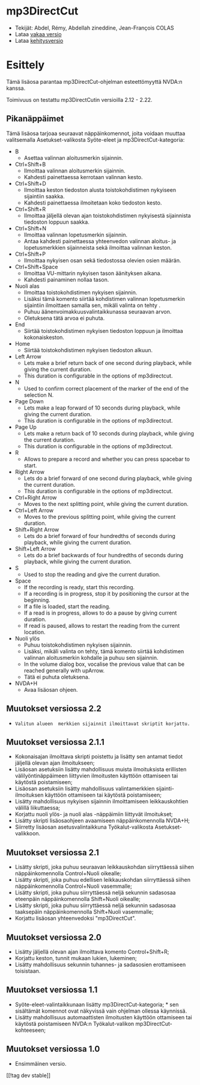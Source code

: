 # mp3DirectCut #

*	 Tekijät: Abdel, Rémy, Abdellah zineddine, Jean-François COLAS
*	 Lataa [vakaa versio][1]
*	 Lataa [kehitysversio][2]

# Esittely #

Tämä lisäosa parantaa mp3DirectCut-ohjelman esteettömyyttä NVDA:n kanssa.

Toimivuus on testattu mp3DirectCutin versioilla 2.12 - 2.22.

## Pikanäppäimet ##

Tämä lisäosa tarjoaa seuraavat näppäinkomennot, joita voidaan muuttaa
valitsemalla Asetukset-valikosta Syöte-eleet ja mp3DirectCut-kategoria:

*	B
	*	Asettaa valinnan aloitusmerkin sijainnin.
*	Ctrl+Shift+B
	*	Ilmoittaa valinnan aloitusmerkin sijainnin.
	*	Kahdesti painettaessa kerrotaan valinnan kesto.
*	Ctrl+Shift+D
	*	Ilmoittaa keston tiedoston alusta toistokohdistimen nykyiseen sijaintiin saakka.
	*	Kahdesti painettaessa ilmoitetaan koko tiedoston kesto.
*	Ctrl+Shift+R
	*	Ilmoittaa jäljellä olevan ajan toistokohdistimen nykyisestä sijainnista tiedoston loppuun saakka.
*	Ctrl+Shift+N
	*	Ilmoittaa valinnan lopetusmerkin sijainnin.
	*	Antaa kahdesti painettaessa yhteenvedon valinnan aloitus- ja lopetusmerkkien sijainneista sekä ilmoittaa valinnan keston.
*	Ctrl+Shift+P
	*	Ilmoittaa nykyisen osan sekä tiedostossa olevien osien määrän.
*	Ctrl+Shift+Space
	*	Ilmoittaa VU-mittarin nykyisen tason äänityksen aikana.
	*	Kahdesti painaminen nollaa tason.
*	Nuoli alas
	*	Ilmoittaa toistokohdistimen nykyisen sijainnin.
	*	Lisäksi tämä komento siirtää kohdistimen valinnan lopetusmerkin sijaintiin ilmoittaen samalla sen, mikäli valinta on tehty .
	*	Puhuu äänenvoimakkuusvalintaikkunassa seuraavan arvon.
	*	Oletuksena tätä arvoa ei puhuta.
*	End
	*	Siirtää toistokohdistimen nykyisen tiedoston loppuun ja ilmoittaa kokonaiskeston.
*	Home
	*	Siirtää toistokohdistimen nykyisen tiedoston alkuun.
*	Left Arrow
	*	Lets make a brief return back of one second during playback, while giving the current duration.
	*	This duration is configurable in the options of mp3directcut.
*	N
	*	Used to confirm correct placement of the marker of the end of the selection N.
*	Page Down
	*	Lets make a leap forward of 10 seconds during playback, while giving the current duration.
	*	This duration is configurable in the options of mp3directcut.
*	Page Up
	*	Lets make a return back of 10 seconds during playback, while giving the current duration.
	*	This duration is configurable in the options of mp3directcut.
*	R
	*	Allows to prepare a record and whether you can press spacebar to start.
*	Right Arrow
	*	Lets do a brief forward of one second during playback, while giving the current duration.
	*	This duration is configurable in the options of mp3directcut.
*	Ctrl+Right Arrow
	*	Moves to the next splitting point, while giving the current duration.
*	Ctrl+Left Arrow
	*	Moves to the previous splitting point, while giving the current duration.
*	Shift+Right Arrow
	*	Lets do a brief forward of four hundredths of seconds during playback, while giving the current duration.
*	Shift+Left Arrow
	*	Lets do a brief backwards of four hundredths of seconds during playback, while giving the current duration. 
*	S
	*	Used to stop the reading and give the current duration.
*	Space
	*	If the recording is ready, start this recording.
	*	If a recording is in progress, stop it by positioning the cursor at the beginning.
	*	If a file is loaded, start the reading.
	*	If a read is in progress, allows to do a pause by giving current duration.
	*	If read is paused, allows to restart the reading from the current location.
*	Nuoli ylös
	*	Puhuu toistokohdistimen nykyisen sijainnin.
	*	Lisäksi, mikäli valinta on tehty,  tämä komento siirtää kohdistimen valinnan aloitusmerkin kohdalle ja puhuu sen sijainnin.
	*	In the volume dialog box, vocalise the previous value that can be reached generally with upArrow.
	*	Tätä ei puhuta oletuksena.
*	NVDA+H
	*	Avaa lisäosan ohjeen.

## Muutokset versiossa 2.2 ##

*     Valitun alueen  merkkien sijainnit ilmoittavat skriptit korjattu.

## Muutokset versiossa 2.1.1 ##

*	 Kokonaisajan ilmoittava skripti poistettu ja lisätty sen antamat tiedot
   jäljellä olevan ajan ilmoitukseen;
*	 Lisäosan asetuksiin lisätty mahdollisuus muista ilmoituksista erillisten
   välilyöntinäppäimeen liittyvien ilmoitusten käyttöön ottamiseen tai
   käytöstä poistamiseen;
*	 Lisäosan asetuksiin lisätty mahdollisuus valintamerkkien
   sijainti-ilmoituksen käyttöön ottamiseen tai käytöstä poistamiseen;
*	 Lisätty mahdollisuus nykyisen sijainnin ilmoittamiseen leikkauskohtien
   välillä liikuttaessa;
*	 Korjattu nuoli ylös- ja nuoli alas -näppäimiin liittyvät ilmoitukset;
*	 Lisätty skripti lisäosaohjeen avaamiseen näppäinkomennolla NVDA+H;
*	 Siirretty lisäosan asetusvalintaikkuna Työkalut-valikosta
   Asetukset-valikkoon.

## Muutokset versiossa 2.1 ##

*	 Lisätty skripti, joka puhuu seuraavan leikkauskohdan siirryttäessä siihen
   näppäinkomennolla Control+Nuoli oikealle;
*	 Lisätty skripti, joka puhuu edellisen leikkauskohdan siirryttäessä siihen
   näppäinkomennolla Control+Nuoli vasemmalle;
*	 Lisätty skripti, joka puhuu siirryttäessä neljä sekunnin sadasosaa
   eteenpäin näppäinkomennolla Shift+Nuoli oikealle;
*	 Lisätty skripti, joka puhuu siirryttäessä neljä sekunnin sadasosaa
   taaksepäin näppäinkomennolla Shift+Nuoli vasemmalle;
*	 Korjattu lisäosan yhteenvedoksi "mp3DirectCut".

## Muutokset versiossa 2.0 ##

*	 Lisätty jäljellä olevan ajan ilmoittava komento Control+Shift+R;
*	 Korjattu keston, tunnit mukaan lukien, lukeminen;
*	 Lisätty mahdollisuus sekunnin tuhannes- ja sadasosien erottamiseen
   toisistaan.

## Muutokset versiossa 1.1 ##

*	 Syöte-eleet-valintaikkunaan lisätty mp3DirectCut-kategoria;
	*	 sen sisältämät komennot ovat näkyvissä vain ohjelman ollessa käynnissä.
*	 Lisätty mahdollisuus automaattisten ilmoitusten käyttöön ottamiseen tai käytöstä poistamiseen NVDA:n Työkalut-valikon mp3DirectCut-kohteeseen;

## Muutokset versiossa 1.0 ##

*	 Ensimmäinen versio.

[[!tag dev stable]]

[1]: https://addons.nvda-project.org/files/get.php?file=mp3dc

[2]: https://addons.nvda-project.org/files/get.php?file=mp3dc-dev
